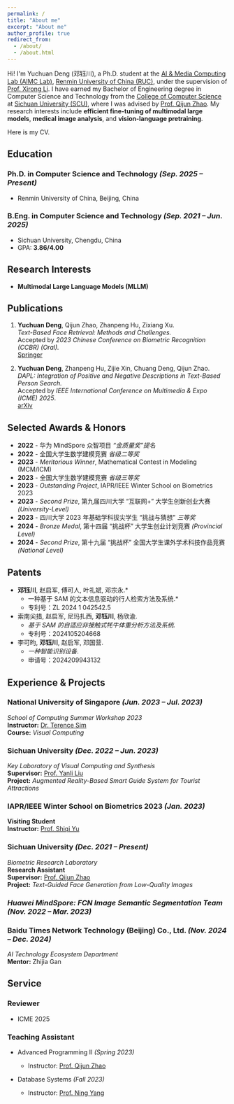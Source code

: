 ```yaml
---
permalink: /
title: "About me"
excerpt: "About me"
author_profile: true
redirect_from: 
  - /about/
  - /about.html
---
```


Hi! I'm Yuchuan Deng (邓钰川), a Ph.D. student at the [AI & Media Computing Lab (AIMC Lab)](https://ruc-aimc-lab.github.io/), [Renmin University of China (RUC)](https://www.ruc.edu.cn/), under the supervision of [Prof. Xirong Li](https://lixirong.net/).
I have earned my Bachelor of Engineering degree in Computer Science and Technology from the [College of Computer Science](https://cs.scu.edu.cn/) at [Sichuan University (SCU)](https://www.scu.edu.cn/), where I was advised by [Prof. Qijun Zhao](http://www.scubrl.org/qjzhao). 
My research interests include **efficient fine-tuning of multimodal large models**, **medical image analysis**, and **vision-language pretraining**.

Here is my CV.


## Education
### Ph.D. in Computer Science and Technology *(Sep. 2025 – Present)*  
- Renmin University of China, Beijing, China  


### B.Eng. in Computer Science and Technology *(Sep. 2021 – Jun. 2025)*  
- Sichuan University, Chengdu, China 
- GPA: **3.86/4.00**


## Research Interests
- **Multimodal Large Language Models (MLLM)**  



## Publications
1. **Yuchuan Deng**, Qijun Zhao, Zhanpeng Hu, Zixiang Xu.  
   *Text-Based Face Retrieval: Methods and Challenges.*  
   Accepted by *2023 Chinese Conference on Biometric Recognition (CCBR) (Oral).*  
   [Springer](https://link.springer.com/chapter/10.1007/978-981-99-8565-4_15)

2. **Yuchuan Deng**, Zhanpeng Hu, Zijie Xin, Chuang Deng, Qijun Zhao.  
   *DAPL: Integration of Positive and Negative Descriptions in Text-Based Person Search.*  
   Accepted by *IEEE International Conference on Multimedia & Expo (ICME) 2025*.  
   [arXiv](https://arxiv.org/abs/2405.07459)



## Selected Awards & Honors
- **2022** - 华为 MindSpore 众智项目 *“金质量奖”提名*  
- **2022** - 全国大学生数学建模竞赛 *省级二等奖*  
- **2023** - *Meritorious Winner*, Mathematical Contest in Modeling (MCM/ICM)  
- **2023** - 全国大学生数学建模竞赛 *省级三等奖*  
- **2023** - *Outstanding Project*, IAPR/IEEE Winter School on Biometrics 2023  
- **2023** - *Second Prize*, 第九届四川大学 “互联网+” 大学生创新创业大赛 *(University-Level)*  
- **2023** - 四川大学 2023 年基础学科拔尖学生 “挑战与猜想” *三等奖*  
- **2024** - *Bronze Medal*, 第十四届 “挑战杯” 大学生创业计划竞赛 *(Provincial Level)*  
- **2024** - *Second Prize*, 第十九届 “挑战杯” 全国大学生课外学术科技作品竞赛 *(National Level)*  



## Patents
- **邓钰川**, 赵启军, 傅可人, 叶礼斌, 邓宗永.*
  - 一种基于 SAM 的文本信息驱动的行人检索方法及系统.*  
  - 专利号：ZL 2024 1 042542.5  
- 索南尖措, 赵启军, 尼玛扎西, **邓钰川**, 杨欣渝.  
  - *基于 SAM 的自适应非接触式牦牛体重分析方法及系统.*  
  - 专利号：2024105204668  
- 李可昀, **邓钰川**, 赵启军, 邓国营.
  - *一种智能识别设备*. 
  - 申请号：2024209943132



## Experience & Projects
### **National University of Singapore** *(Jun. 2023 – Jul. 2023)*  
*School of Computing Summer Workshop 2023*  
**Instructor:** [Dr. Terence Sim](https://www.comp.nus.edu.sg/cs/people/tsim/)  
**Course:** *Visual Computing*  


### **Sichuan University** *(Dec. 2022 – Jun. 2023)*  
*Key Laboratory of Visual Computing and Synthesis*  
**Supervisor:** [Prof. Yanli Liu](http://vs.scu.edu.cn/info/1062/1357.htm)  
**Project:** *Augmented Reality-Based Smart Guide System for Tourist Attractions*  


### **IAPR/IEEE Winter School on Biometrics 2023** *(Jan. 2023)*  
**Visiting Student**  
**Instructor:** [Prof. Shiqi Yu](https://www.sustech.edu.cn/zh/faculties/yushiqi.html)  


### **Sichuan University** *(Dec. 2021 – Present)*  
*Biometric Research Laboratory*  
**Research Assistant**  
**Supervisor:** [Prof. Qijun Zhao](http://www.scubrl.org/qjzhao)  
**Project:** *Text-Guided Face Generation from Low-Quality Images*  


### *Huawei MindSpore: FCN Image Semantic Segmentation Team* *(Nov. 2022 – Mar. 2023)*  


### **Baidu Times Network Technology (Beijing) Co., Ltd.** *(Nov. 2024 – Dec. 2024)*  
*AI Technology Ecosystem Department*  
**Mentor:** Zhijia Gan  


## Service 
### Reviewer
- ICME 2025  

### Teaching Assistant  

- Advanced Programming II *(Spring 2023)*  
  - Instructor: [Prof. Qijun Zhao](http://www.scubrl.org/qjzhao)  


- Database Systems *(Fall 2023)*  
  - Instructor: [Prof. Ning Yang](https://yneversky.github.io/)  

